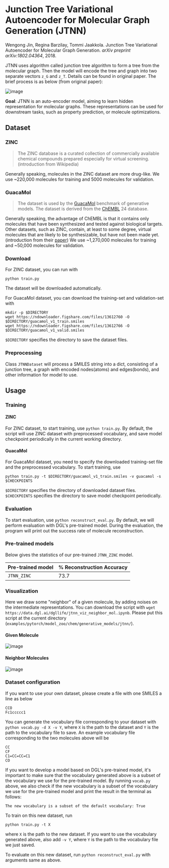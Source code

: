 # Junction Tree Variational Autoencoder for Molecular Graph Generation (JTNN)

Wengong Jin, Regina Barzilay, Tommi Jaakkola. 
Junction Tree Variational Autoencoder for Molecular Graph Generation. 
*arXiv preprint arXiv:1802.04364*, 2018.

JTNN uses algorithm called junction tree algorithm to form a tree from the molecular graph. 
Then the model will encode the tree and graph into two separate vectors `z_G` and `z_T`. Details can
be found in original paper. The brief process is as below (from original paper): 

![image](https://user-images.githubusercontent.com/8686776/63677300-3fb6d980-c81f-11e9-8a65-57c8b03aaf52.png)

**Goal**: JTNN is an auto-encoder model, aiming to learn hidden representation for molecular graphs. 
These representations can be used for downstream tasks, such as property prediction, or molecule optimizations.

## Dataset

### ZINC

> The ZINC database is a curated collection of commercially available chemical compounds 
prepared especially for virtual screening. (introduction from Wikipedia)

Generally speaking, molecules in the ZINC dataset are more drug-like. We use ~220,000 
molecules for training and 5000 molecules for validation. 

### GuacaMol

> The dataset is used by the [GuacaMol](https://github.com/BenevolentAI/guacamol) benchmark of generative models.  The dataset is derived from the [ChEMBL](https://www.ebi.ac.uk/chembl/) 24 database.

Generally speaking, the advantage of ChEMBL is that it contains only molecules that have been synthesized and
tested against biological targets. Other datasets, such as ZINC, contain, at least to some
degree, virtual molecules that are likely to be synthesizable, but have not been made yet. (introduction from their [paper](https://arxiv.org/abs/1811.09621)) 
We use ~1,270,000 molecules for training and ~50,000 molecules for validation.

### Download
For ZINC dataset, you can run with
```
python train.py
```
The dataset will be downloaded automatically. 

For GuacaMol dataset, you can download the training-set and validation-set with 
```
mkdir -p $DIRECTORY
wget https://ndownloader.figshare.com/files/13612760 -O $DIRECTORY/guacamol_v1_train.smiles
wget https://ndownloader.figshare.com/files/13612766 -O $DIRECTORY/guacamol_v1_valid.smiles
``` 
`$DIRECTORY` specifies the directory to save the dataset files.


### Preprocessing

Class `JTNNDataset` will process a SMILES string into a dict, consisting of a junction tree, a graph with 
encoded nodes(atoms) and edges(bonds), and other information for model to use.

## Usage

### Training
#### ZINC
For ZINC dataset, to start training, use `python train.py`. By default, the script will use ZINC dataset
 with preprocessed vocabulary, and save model checkpoint periodically in the current working directory. 
 
#### GuacaMol
For GuacaMol dataset, you need to specify the downloaded training-set file and the preprocessed vocabulary. To start training, use
```
python train.py -t $DIRECTORY/guacamol_v1_train.smiles -v guacamol -s $CHECKPOINTS
```
`$DIRECTORY` specifies the directory of downloaded dataset files.  
`$CHECKPOINTS` specifies the directory to save model checkpoint periodically. 


### Evaluation

To start evaluation, use `python reconstruct_eval.py`. By default, we will perform evaluation with 
DGL's pre-trained model. During the evaluation, the program will print out the success rate of 
molecule reconstruction.

### Pre-trained models

Below gives the statistics of our pre-trained `JTNN_ZINC` model. 

| Pre-trained model  | % Reconstruction Accuracy
| ------------------ | -------
| `JTNN_ZINC`        |  73.7             

### Visualization

Here we draw some "neighbor" of a given molecule, by adding noises on the intermediate representations. 
You can download the script with `wget https://data.dgl.ai/dgllife/jtnn_viz_neighbor_mol.ipynb`. 
Please put this script at the current directory (`examples/pytorch/model_zoo/chem/generative_models/jtnn/`).

#### Given Molecule
![image](https://user-images.githubusercontent.com/8686776/63773593-0d37da00-c90e-11e9-8933-0abca4b430db.png)
#### Neighbor Molecules
![image](https://user-images.githubusercontent.com/8686776/63773602-1163f780-c90e-11e9-8341-5122dc0d0c82.png)

### Dataset configuration

If you want to use your own dataset, please create a file with one SMILES a line as below

```
CCO
Fc1ccccc1
```

You can generate the vocabulary file corresponding to your dataset with `python vocab.py -d X -v Y`, where `X` 
is the path to the dataset and `Y` is the path to the vocabulary file to save. An example vocabulary file 
corresponding to the two molecules above will be

```
CC
CF
C1=CC=CC=C1
CO
```

If you want to develop a model based on DGL's pre-trained model, it's important to make sure that the vocabulary 
generated above is a subset of the vocabulary we use for the pre-trained model. By running `vocab.py` above, we 
also check if the new vocabulary is a subset of the vocabulary we use for the pre-trained model and print the 
result in the terminal as follows:

```
The new vocabulary is a subset of the default vocabulary: True
```

To train on this new dataset, run

```
python train.py -t X
```

where `X` is the path to the new dataset. If you want to use the vocabulary generated above, also add `-v Y`, where 
`Y` is the path to the vocabulary file we just saved.

To evaluate on this new dataset, run `python reconstruct_eval.py` with arguments same as above.
